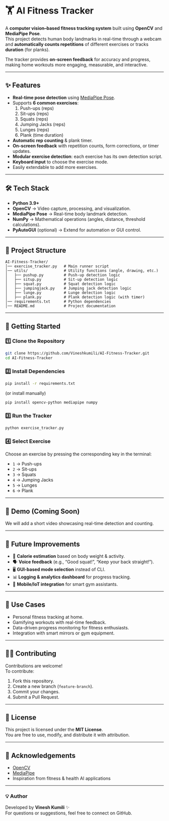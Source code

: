 # 🏋️ AI Fitness Tracker

A **computer vision–based fitness tracking system** built using **OpenCV** and **MediaPipe Pose**.  
This project detects human body landmarks in real-time through a webcam and **automatically counts repetitions** of different exercises or tracks **duration** (for planks).  

The tracker provides **on-screen feedback** for accuracy and progress, making home workouts more engaging, measurable, and interactive.  

---

## ✨ Features

- **Real-time pose detection** using [MediaPipe Pose](https://developers.google.com/mediapipe/solutions/vision/pose).  
- Supports **6 common exercises**:
  1. Push-ups (reps)
  2. Sit-ups (reps)
  3. Squats (reps)
  4. Jumping Jacks (reps)
  5. Lunges (reps)
  6. Plank (time duration)
- **Automatic rep counting** & plank timer.
- **On-screen feedback** with repetition counts, form corrections, or timer updates.
- **Modular exercise detection**: each exercise has its own detection script.
- **Keyboard input** to choose the exercise mode.
- Easily extendable to add more exercises.

---

## 🛠️ Tech Stack

- **Python 3.9+**
- **OpenCV** → Video capture, processing, and visualization.
- **MediaPipe Pose** → Real-time body landmark detection.
- **NumPy** → Mathematical operations (angles, distance, threshold calculations).
- **PyAutoGUI** (optional) → Extend for automation or GUI control.

---

## 📂 Project Structure

```
AI-Fitness-Tracker/
│── exercise_tracker.py   # Main runner script
│── utils/                # Utility functions (angle, drawing, etc.)
│   ├── pushup.py         # Push-up detection logic
│   ├── situp.py          # Sit-up detection logic
│   ├── squat.py          # Squat detection logic
│   ├── jumpingjack.py    # Jumping jack detection logic
│   ├── lunge.py          # Lunge detection logic
│   ├── plank.py          # Plank detection logic (with timer)
│── requirements.txt      # Python dependencies
│── README.md             # Project documentation
```

---

## 🚀 Getting Started

### 1️⃣ Clone the Repository
```bash
git clone https://github.com/Vineshkumili/AI-Fitness-Tracker.git
cd AI-Fitness-Tracker
```

### 2️⃣ Install Dependencies
```bash
pip install -r requirements.txt
```
(or install manually)  
```bash
pip install opencv-python mediapipe numpy
```

### 3️⃣ Run the Tracker
```bash
python exercise_tracker.py
```

### 4️⃣ Select Exercise
Choose an exercise by pressing the corresponding key in the terminal:  
- `1` → Push-ups  
- `2` → Sit-ups  
- `3` → Squats  
- `4` → Jumping Jacks  
- `5` → Lunges  
- `6` → Plank  

---

## 🎥 Demo (Coming Soon)

We will add a short video showcasing real-time detection and counting.

---

## 🧩 Future Improvements

- 🔢 **Calorie estimation** based on body weight & activity.  
- 🗣️ **Voice feedback** (e.g., “Good squat!”, “Keep your back straight!”).  
- 🖥️ **GUI-based mode selection** instead of CLI.  
- 📊 **Logging & analytics dashboard** for progress tracking.  
- 📱 **Mobile/IoT integration** for smart gym assistants.  

---

## 🏃 Use Cases

- Personal fitness tracking at home.  
- Gamifying workouts with real-time feedback.  
- Data-driven progress monitoring for fitness enthusiasts.  
- Integration with smart mirrors or gym equipment.  

---

## 👨‍💻 Contributing

Contributions are welcome!  
To contribute:  
1. Fork this repository.  
2. Create a new branch (`feature-branch`).  
3. Commit your changes.  
4. Submit a Pull Request.  

---

## 📜 License

This project is licensed under the **MIT License**.  
You are free to use, modify, and distribute it with attribution.

---

## 🙌 Acknowledgements

- [OpenCV](https://opencv.org/)  
- [MediaPipe](https://developers.google.com/mediapipe)  
- Inspiration from fitness & health AI applications  

---

### 💡 Author
Developed by **Vinesh Kumili** ✨  
For questions or suggestions, feel free to connect on GitHub.  
